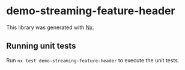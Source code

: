 # demo-streaming-feature-header

This library was generated with [Nx](https://nx.dev).

## Running unit tests

Run `nx test demo-streaming-feature-header` to execute the unit tests.
